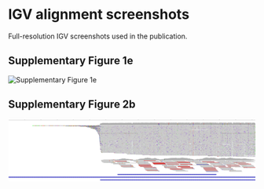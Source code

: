 # IGV alignment screenshots

Full-resolution IGV screenshots used in the publication.


## Supplementary Figure 1e
![Supplementary Figure 1e](SIRV611-SIRV.png)

## Supplementary Figure 2b
![Supplementary Figure 2b](ENST00000312579-reannot.png)
